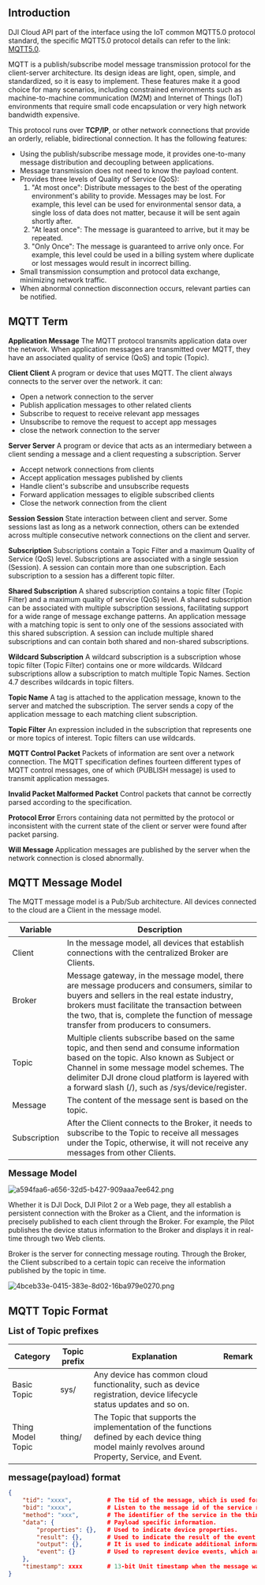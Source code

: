 ## Introduction

DJI Cloud API part of the interface using the IoT common MQTT5.0 protocol standard, the specific MQTT5.0 protocol details can refer to the link: [MQTT5.0](https://docs.oasis-open.org/mqtt/mqtt/v5.0/mqtt-v5.0.html).

MQTT is a publish/subscribe model message transmission protocol for the client-server architecture. Its design ideas are light, open, simple, and standardized, so it is easy to implement. These features make it a good choice for many scenarios, including constrained environments such as machine-to-machine communication (M2M) and Internet of Things (IoT) environments that require small code encapsulation or very high network bandwidth expensive.

This protocol runs over **TCP/IP**, or other network connections that provide an orderly, reliable, bidirectional connection. It has the following features:

- Using the publish/subscribe message mode, it provides one-to-many message distribution and decoupling between applications.
- Message transmission does not need to know the payload content.
- Provides three levels of Quality of Service (QoS):
  1. "At most once": Distribute messages to the best of the operating environment's ability to provide. Messages may be lost. For example, this level can be used for environmental sensor data, a single loss of data does not matter, because it will be sent again shortly after.
  2. "At least once": The message is guaranteed to arrive, but it may be repeated.
  3. "Only Once": The message is guaranteed to arrive only once. For example, this level could be used in a billing system where duplicate or lost messages would result in incorrect billing.
- Small transmission consumption and protocol data exchange, minimizing network traffic.
- When abnormal connection disconnection occurs, relevant parties can be notified.

## MQTT Term

**Application Message**
The MQTT protocol transmits application data over the network. When application messages are transmitted over MQTT, they have an associated quality of service (QoS) and topic (Topic).

**Client Client**
A program or device that uses MQTT. The client always connects to the server over the network. it can:

- Open a network connection to the server
- Publish application messages to other related clients
- Subscribe to request to receive relevant app messages
- Unsubscribe to remove the request to accept app messages
- close the network connection to the server

**Server Server**
A program or device that acts as an intermediary between a client sending a message and a client requesting a subscription. Server

- Accept network connections from clients
- Accept application messages published by clients
- Handle client's subscribe and unsubscribe requests
- Forward application messages to eligible subscribed clients
- Close the network connection from the client

**Session Session**
State interaction between client and server. Some sessions last as long as a network connection, others can be extended across multiple consecutive network connections on the client and server.

**Subscription**
Subscriptions contain a Topic Filter and a maximum Quality of Service (QoS) level. Subscriptions are associated with a single session (Session). A session can contain more than one subscription. Each subscription to a session has a different topic filter.

**Shared Subscription**
A shared subscription contains a topic filter (Topic Filter) and a maximum quality of service (QoS) level. A shared subscription can be associated with multiple subscription sessions, facilitating support for a wide range of message exchange patterns. An application message with a matching topic is sent to only one of the sessions associated with this shared subscription. A session can include multiple shared subscriptions and can contain both shared and non-shared subscriptions.

**Wildcard Subscription**
A wildcard subscription is a subscription whose topic filter (Topic Filter) contains one or more wildcards. Wildcard subscriptions allow a subscription to match multiple Topic Names. Section 4.7 describes wildcards in topic filters.

**Topic Name**
A tag is attached to the application message, known to the server and matched the subscription. The server sends a copy of the application message to each matching client subscription.

**Topic Filter**
An expression included in the subscription that represents one or more topics of interest. Topic filters can use wildcards.

**MQTT Control Packet**
Packets of information are sent over a network connection. The MQTT specification defines fourteen different types of MQTT control messages, one of which (PUBLISH message) is used to transmit application messages.

**Invalid Packet Malformed Packet**
Control packets that cannot be correctly parsed according to the specification.

**Protocol Error**
Errors containing data not permitted by the protocol or inconsistent with the current state of the client or server were found after packet parsing.

**Will Message**
Application messages are published by the server when the network connection is closed abnormally.

## MQTT Message Model

The MQTT message model is a Pub/Sub architecture. All devices connected to the cloud are a Client in the message model.

| Variable     | Description                                                  |
| ------------ | ------------------------------------------------------------ |
| Client       | In the message model, all devices that establish connections with the centralized Broker are Clients. |
| Broker       | Message gateway, in the message model, there are message producers and consumers, similar to buyers and sellers in the real estate industry, brokers must facilitate the transaction between the two, that is, complete the function of message transfer from producers to consumers. |
| Topic        | Multiple clients subscribe based on the same topic, and then send and consume information based on the topic. Also known as Subject or Channel in some message model schemes. The delimiter DJI drone cloud platform is layered with a forward slash (/), such as /sys/device/register. |
| Message      | The content of the message sent is based on the topic.          |
| Subscription | After the Client connects to the Broker, it needs to subscribe to the Topic to receive all messages under the Topic, otherwise, it will not receive any messages from other Clients. |

**<font size=4>Message Model</font>**

![a594faa6-a656-32d5-b427-909aaa7ee642.png](https://terra-1-g.djicdn.com/84f990b0bbd145e6a3930de0c55d3b2b/admin/doc/7228c248-9219-453e-8917-d5cff2e32077.png)

Whether it is DJI Dock, DJI Pilot 2 or a Web page, they all establish a persistent connection with the Broker as a Client, and the information is precisely published to each client through the Broker. For example, the Pilot publishes the device status information to the Broker and displays it in real-time through two Web clients.

Broker is the server for connecting message routing. Through the Broker, the Client subscribed to a certain topic can receive the information published by the topic in time.

![4bceb33e-0415-383e-8d02-16ba979e0270.png](https://terra-1-g.djicdn.com/84f990b0bbd145e6a3930de0c55d3b2b/admin/doc/4378e382-7ef5-4de0-b16b-79aa6eddd914.png)

## MQTT Topic Format

**<font size=4>List of Topic prefixes</font>**

| Category          | Topic prefix | Explanation                                                  | Remark |
| ----------------- | ------------ | ------------------------------------------------------------ | ------ |
| Basic Topic       | sys/         | Any device has common cloud functionality, such as device registration, device lifecycle status updates and so on. |        |
| Thing Model Topic | thing/       | The Topic that supports the implementation of the functions defined by each device thing model mainly revolves around Property, Service, and Event. |        |

**<font size=4>message(payload) format</font>**

```json
{
	"tid": "xxxx",			# The tid of the message, which is used for the reply listener.
	"bid": "xxxx",			# Listen to the message id of the service result, asynchronous methods in service do not need to 								# listen.
	"method": "xxx",		# The identifier of the service in the thing model file.
	"data": {				# Payload specific information.
		"properties": {},	# Used to indicate device properties.
		"result": {},		# Used to indicate the result of the event in the ack message (whether it was successful or not).
		"output": {},		# It is used to indicate additional information attached to an upstream event or service, which is 								# part of the extention content.
		"event": {}			# Used to represent device events, which are used in the event topics of the thing model.
	},
	"timestamp": xxxx		# 13-bit Unit timestamp when the message was sent.
}
```
